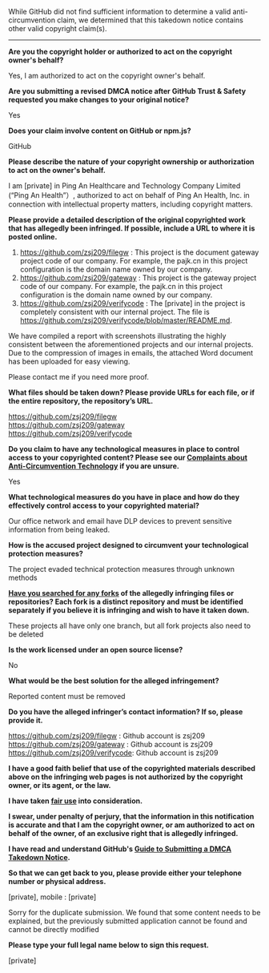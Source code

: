 While GitHub did not find sufficient information to determine a valid anti-circumvention claim, we determined that this takedown notice contains other valid copyright claim(s).

---

**Are you the copyright holder or authorized to act on the copyright owner's behalf?**

Yes, I am authorized to act on the copyright owner's behalf.

**Are you submitting a revised DMCA notice after GitHub Trust & Safety requested you make changes to your original notice?**

Yes

**Does your claim involve content on GitHub or npm.js?**

GitHub

**Please describe the nature of your copyright ownership or authorization to act on the owner's behalf.**

I am [private] in Ping An Healthcare and Technology Company Limited (“Ping An Health”）, authorized to act on behalf of Ping An Health, Inc. in connection with intellectual property matters, including copyright matters.

**Please provide a detailed description of the original copyrighted work that has allegedly been infringed. If possible, include a URL to where it is posted online.**

1. https://github.com/zsj209/filegw : This project is the document gateway project code of our company. For example, the pajk.cn in this project configuration is the domain name owned by our company.  
2. https://github.com/zsj209/gateway : This project is the gateway project code of our company. For example, the pajk.cn in this project configuration is the domain name owned by our company.  
3. https://github.com/zsj209/verifycode : The [private] in the project is completely consistent with our internal project. The file is https://github.com/zsj209/verifycode/blob/master/README.md.

We have compiled a report with screenshots illustrating the highly consistent between the aforementioned projects and our internal projects. Due to the compression of images in emails, the attached Word document has been uploaded for easy viewing. 

Please contact me if you need more proof. 

**What files should be taken down? Please provide URLs for each file, or if the entire repository, the repository’s URL.**

https://github.com/zsj209/filegw  
https://github.com/zsj209/gateway  
https://github.com/zsj209/verifycode

**Do you claim to have any technological measures in place to control access to your copyrighted content? Please see our <a href="https://docs.github.com/articles/guide-to-submitting-a-dmca-takedown-notice#complaints-about-anti-circumvention-technology">Complaints about Anti-Circumvention Technology</a> if you are unsure.**

Yes

**What technological measures do you have in place and how do they effectively control access to your copyrighted material?**

Our office network and email have DLP devices to prevent sensitive information from being leaked.

**How is the accused project designed to circumvent your technological protection measures?**

The project evaded technical protection measures through unknown methods

**<a href="https://docs.github.com/articles/dmca-takedown-policy#b-what-about-forks-or-whats-a-fork">Have you searched for any forks</a> of the allegedly infringing files or repositories? Each fork is a distinct repository and must be identified separately if you believe it is infringing and wish to have it taken down.**

These projects all have only one branch, but all fork projects also need to be deleted

**Is the work licensed under an open source license?**

No

**What would be the best solution for the alleged infringement?**

Reported content must be removed

**Do you have the alleged infringer’s contact information? If so, please provide it.**

https://github.com/zsj209/filegw : Github account is zsj209  
https://github.com/zsj209/gateway : Github account is zsj209  
https://github.com/zsj209/verifycode: Github account is zsj209

**I have a good faith belief that use of the copyrighted materials described above on the infringing web pages is not authorized by the copyright owner, or its agent, or the law.**

**I have taken <a href="https://www.lumendatabase.org/topics/22">fair use</a> into consideration.**

**I swear, under penalty of perjury, that the information in this notification is accurate and that I am the copyright owner, or am authorized to act on behalf of the owner, of an exclusive right that is allegedly infringed.**

**I have read and understand GitHub's <a href="https://docs.github.com/articles/guide-to-submitting-a-dmca-takedown-notice/">Guide to Submitting a DMCA Takedown Notice</a>.**

**So that we can get back to you, please provide either your telephone number or physical address.**

[private],  mobile : [private]

Sorry for the duplicate submission. We found that some content needs to be explained, but the previously submitted application cannot be found and cannot be directly modified

**Please type your full legal name below to sign this request.**

[private]
